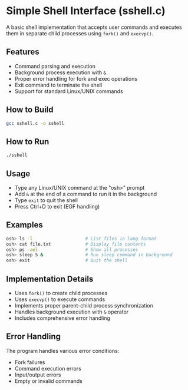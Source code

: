 # Simple Shell Interface (sshell.c)

A basic shell implementation that accepts user commands and executes them in separate child processes using `fork()` and `execvp()`.

## Features

- Command parsing and execution
- Background process execution with `&`
- Proper error handling for fork and exec operations
- Exit command to terminate the shell
- Support for standard Linux/UNIX commands

## How to Build

```bash
gcc sshell.c -o sshell
```

## How to Run

```bash
./sshell
```

## Usage

- Type any Linux/UNIX command at the "osh>" prompt
- Add `&` at the end of a command to run it in the background
- Type `exit` to quit the shell
- Press Ctrl+D to exit (EOF handling)

## Examples

```bash
osh> ls -l                    # List files in long format
osh> cat file.txt             # Display file contents
osh> ps -ael                  # Show all processes
osh> sleep 5 &                # Run sleep command in background
osh> exit                     # Quit the shell
```

## Implementation Details

- Uses `fork()` to create child processes
- Uses `execvp()` to execute commands
- Implements proper parent-child process synchronization
- Handles background execution with `&` operator
- Includes comprehensive error handling

## Error Handling

The program handles various error conditions:
- Fork failures
- Command execution errors
- Input/output errors
- Empty or invalid commands
